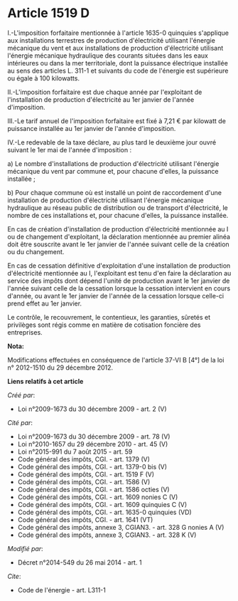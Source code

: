 # Article 1519 D

I.-L'imposition forfaitaire mentionnée à l'article 1635-0 quinquies s'applique aux installations terrestres de production
d'électricité utilisant l'énergie mécanique du vent et aux installations de production d'électricité utilisant l'énergie
mécanique hydraulique des courants situées dans les eaux intérieures ou dans la mer territoriale, dont la puissance
électrique installée au sens des articles L. 311-1 et suivants du code de l'énergie est supérieure ou égale à 100 kilowatts. 

II.-L'imposition forfaitaire est due chaque année par l'exploitant de l'installation de production d'électricité au 1er
janvier de l'année d'imposition. 

III.-Le tarif annuel de l'imposition forfaitaire est fixé à 7,21 € par kilowatt de puissance installée au 1er janvier de
l'année d'imposition. 

IV.-Le redevable de la taxe déclare, au plus tard le deuxième jour ouvré suivant le 1er mai de l'année d'imposition : 

a) Le nombre d'installations de production d'électricité utilisant l'énergie mécanique du vent par commune et, pour chacune
d'elles, la puissance installée ; 

b) Pour chaque commune où est installé un point de raccordement d'une installation de production d'électricité utilisant
l'énergie mécanique hydraulique au réseau public de distribution ou de transport d'électricité, le nombre de ces
installations et, pour chacune d'elles, la puissance installée. 

En cas de création d'installation de production d'électricité mentionnée au I ou de changement d'exploitant, la déclaration
mentionnée au premier alinéa doit être souscrite avant le 1er janvier de l'année suivant celle de la création ou du
changement. 

En cas de cessation définitive d'exploitation d'une installation de production d'électricité mentionnée au I, l'exploitant
est tenu d'en faire la déclaration au service des impôts dont dépend l'unité de production avant le 1er janvier de l'année
suivant celle de la cessation lorsque la cessation intervient en cours d'année, ou avant le 1er janvier de l'année de la
cessation lorsque celle-ci prend effet au 1er janvier. 

Le contrôle, le recouvrement, le contentieux, les garanties, sûretés et privilèges sont régis comme en matière de cotisation
foncière des entreprises.

**Nota:**

Modifications effectuées en conséquence de l'article  37-VI B [4°] de la loi n° 2012-1510 du 29 décembre 2012.

**Liens relatifs à cet article**

_Créé par_:

  - Loi n°2009-1673 du 30 décembre 2009 - art. 2 (V)

_Cité par_:

  - Loi n°2009-1673 du 30 décembre 2009 - art. 78 (V)
  - Loi n°2010-1657 du 29 décembre 2010 - art. 45 (V)
  - Loi n°2015-991 du 7 août 2015 - art. 59
  - Code général des impôts, CGI. - art. 1379 (V)
  - Code général des impôts, CGI. - art. 1379-0 bis (V)
  - Code général des impôts, CGI. - art. 1519 F (V)
  - Code général des impôts, CGI. - art. 1586 (V)
  - Code général des impôts, CGI. - art. 1586 octies (V)
  - Code général des impôts, CGI. - art. 1609 nonies C (V)
  - Code général des impôts, CGI. - art. 1609 quinquies C (V)
  - Code général des impôts, CGI. - art. 1635-0 quinquies (VD)
  - Code général des impôts, CGI. - art. 1641 (VT)
  - Code général des impôts, annexe 3, CGIAN3. - art. 328 G nonies A (V)
  - Code général des impôts, annexe 3, CGIAN3. - art. 328 K (V)

_Modifié par_:

  - Décret n°2014-549 du 26 mai 2014 - art. 1

_Cite_:

  - Code de l'énergie - art. L311-1
